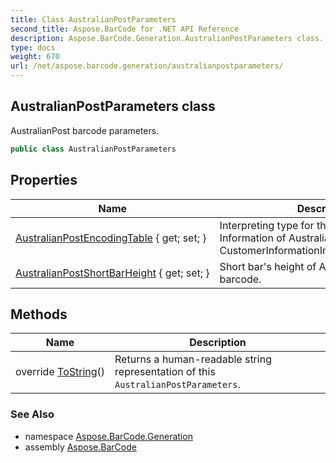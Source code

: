 ```yaml
---
title: Class AustralianPostParameters
second_title: Aspose.BarCode for .NET API Reference
description: Aspose.BarCode.Generation.AustralianPostParameters class. AustralianPost barcode parameters
type: docs
weight: 670
url: /net/aspose.barcode.generation/australianpostparameters/
---
```

## AustralianPostParameters class

AustralianPost barcode parameters.

```csharp
public class AustralianPostParameters
```

## Properties

| Name | Description |
| --- | --- |
| [AustralianPostEncodingTable](../../aspose.barcode.generation/australianpostparameters/australianpostencodingtable/) { get; set; } | Interpreting type for the Customer Information of AustralianPost, default to CustomerInformationInterpretingType.Other" |
| [AustralianPostShortBarHeight](../../aspose.barcode.generation/australianpostparameters/australianpostshortbarheight/) { get; set; } | Short bar's height of AustralianPost barcode. |

## Methods

| Name | Description |
| --- | --- |
| override [ToString](../../aspose.barcode.generation/australianpostparameters/tostring/)() | Returns a human-readable string representation of this `AustralianPostParameters`. |

### See Also

* namespace [Aspose.BarCode.Generation](../../aspose.barcode.generation/)
* assembly [Aspose.BarCode](../../)


